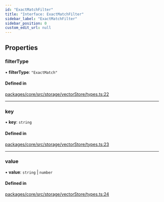 ```yaml
---
id: "ExactMatchFilter"
title: "Interface: ExactMatchFilter"
sidebar_label: "ExactMatchFilter"
sidebar_position: 0
custom_edit_url: null
---
```


## Properties

### filterType

• **filterType**: `"ExactMatch"`

#### Defined in

[packages/core/src/storage/vectorStore/types.ts:22](https://github.com/run-llama/LlamaIndexTS/blob/d613bbd/packages/core/src/storage/vectorStore/types.ts#L22)

---

### key

• **key**: `string`

#### Defined in

[packages/core/src/storage/vectorStore/types.ts:23](https://github.com/run-llama/LlamaIndexTS/blob/d613bbd/packages/core/src/storage/vectorStore/types.ts#L23)

---

### value

• **value**: `string` \| `number`

#### Defined in

[packages/core/src/storage/vectorStore/types.ts:24](https://github.com/run-llama/LlamaIndexTS/blob/d613bbd/packages/core/src/storage/vectorStore/types.ts#L24)
